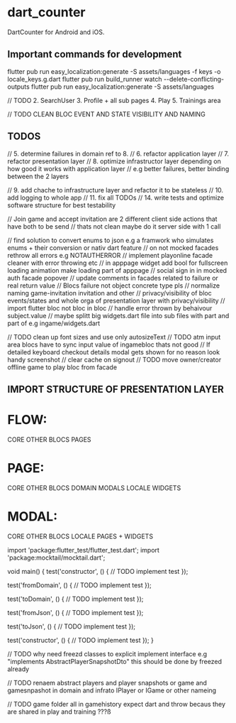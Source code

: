 # dart_counter

DartCounter for Android and iOS.

## Important commands for development

flutter pub run easy_localization:generate -S assets/languages -f keys -o locale_keys.g.dart
flutter pub run build_runner watch --delete-conflicting-outputs
flutter pub run easy_localization:generate -S assets/languages

// TODO 2. SearchUser 3. Profile + all sub pages 4. Play 5. Trainings area

// TODO CLEAN BLOC EVENT AND STATE VISIBILITY AND NAMING

## TODOS

// 5. determine failures in domain ref to 8.
// 6. refactor application layer
// 7. refactor presentation layer
// 8. optimize infrastructor layer depending on how good it works with application layer
// e.g better failures, better binding between the 2 layers

// 9. add chache to infrastructure layer and refactor it to be stateless
// 10. add logging to whole app
// 11. fix all TODOs
// 14. write tests and optimize software structure for best testability

// Join game and accept invitation are 2 different client side actions that have both to be send
// thats not clean maybe do it server side with 1 call

// find solution to convert enums to json e.g a framwork who simulates enums + their conversion or nativ dart feature
// on not mocked facades rethrow all errors e.g NOTAUTHERROR
// implement playonline facade cleaner with error throwing etc
// in apppage widget add bool for fullscreen loading animation make loading part of apppage
// social sign in in mocked auth facade popover
// update comments in facades related to failure or real return value
// Blocs failure not object concrete type pls
// normalize naming game-invitation invitation and other
// privacy/visibility of bloc events/states and whole orga of presentation layer with privacy/visibility
// import flutter bloc not bloc in bloc
// handle error thrown by behaivour subject.value
// maybe splitt big widgets.dart file into sub files with part and part of e.g ingame/widgets.dart

// TODO clean up font sizes and use only autosizeText
// TODO atm input area blocs have to sync input value of ingamebloc thats not good
// If detailed keyboard checkout details modal gets shown for no reason look handy screenshot
// clear cache on signout
// TODO move owner/creator offline game to play bloc from facade

## IMPORT STRUCTURE OF PRESENTATION LAYER

# FLOW:

CORE
OTHER
BLOCS
PAGES

# PAGE:

CORE
OTHER
BLOCS
DOMAIN
MODALS
LOCALE WIDGETS

# MODAL:

CORE
OTHER
BLOCS
LOCALE PAGES + WIDGETS

import 'package:flutter_test/flutter_test.dart';
import 'package:mocktail/mocktail.dart';

void main() {
test('constructor', () {
// TODO implement test
});

test('fromDomain', () {
// TODO implement test
});

test('toDomain', () {
// TODO implement test
});

test('fromJson', () {
// TODO implement test
});

test('toJson', () {
// TODO implement test
});

test('constructor', () {
// TODO implement test
});
}

// TODO why need freezd classes to explicit implement interface e.g "implements AbstractPlayerSnapshotDto" this should be done by freezed already


// TODO renaem abstract players and player snapshots or game and gamesnpashot in domain and infrato IPlayer or IGame or other nameing


// TODO game folder all in gamehistory expect dart and throw becaus they are shared in play and training ???ß